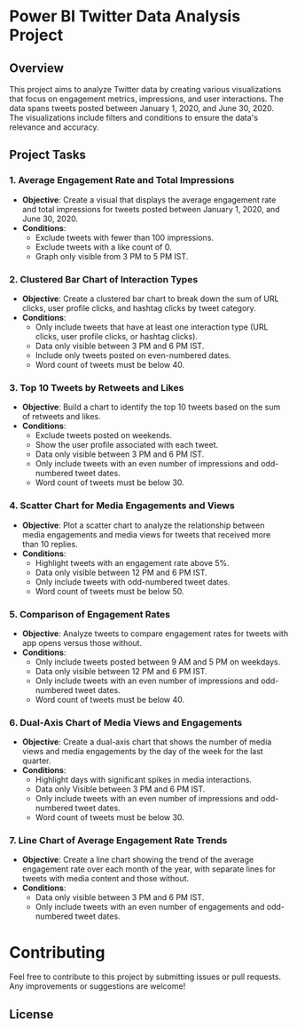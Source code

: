 # Power BI Twitter Data Analysis Project

## Overview

This project aims to analyze Twitter data by creating various visualizations that focus on engagement metrics, impressions, and user interactions. The data spans tweets posted between January 1, 2020, and June 30, 2020. The visualizations include filters and conditions to ensure the data's relevance and accuracy.

## Project Tasks

### 1. Average Engagement Rate and Total Impressions
- **Objective**: Create a visual that displays the average engagement rate and total impressions for tweets posted between January 1, 2020, and June 30, 2020.
- **Conditions**:
  - Exclude tweets with fewer than 100 impressions.
  - Exclude tweets with a like count of 0.
  - Graph only visible from 3 PM to 5 PM IST.
  
### 2. Clustered Bar Chart of Interaction Types
- **Objective**: Create a clustered bar chart to break down the sum of URL clicks, user profile clicks, and hashtag clicks by tweet category.
- **Conditions**:
  - Only include tweets that have at least one interaction type (URL clicks, user profile clicks, or hashtag clicks).
  - Data only visible between 3 PM and 6 PM IST.
  - Include only tweets posted on even-numbered dates.
  - Word count of tweets must be below 40.

### 3. Top 10 Tweets by Retweets and Likes
- **Objective**: Build a chart to identify the top 10 tweets based on the sum of retweets and likes.
- **Conditions**:
  - Exclude tweets posted on weekends.
  - Show the user profile associated with each tweet.
  - Data only visible between 3 PM and 6 PM IST.
  - Only include tweets with an even number of impressions and odd-numbered tweet dates.
  - Word count of tweets must be below 30.

### 4. Scatter Chart for Media Engagements and Views
- **Objective**: Plot a scatter chart to analyze the relationship between media engagements and media views for tweets that received more than 10 replies.
- **Conditions**:
  - Highlight tweets with an engagement rate above 5%.
  - Data only visible between 12 PM and 6 PM IST.
  - Only include tweets with odd-numbered tweet dates.
  - Word count of tweets must be below 50.

### 5. Comparison of Engagement Rates
- **Objective**: Analyze tweets to compare engagement rates for tweets with app opens versus those without.
- **Conditions**:
  - Only include tweets posted between 9 AM and 5 PM on weekdays.
  - Data only visible between 12 PM and 6 PM IST.
  - Only include tweets with an even number of impressions and odd-numbered tweet dates.
  - Word count of tweets must be below 40.

### 6. Dual-Axis Chart of Media Views and Engagements
- **Objective**: Create a dual-axis chart that shows the number of media views and media engagements by the day of the week for the last quarter.
- **Conditions**:
  - Highlight days with significant spikes in media interactions.
  - Data only Visible between 3 PM and 6 PM IST.
  - Only include tweets with an even number of impressions and odd-numbered tweet dates.
  - Word count of tweets must be below 30.

### 7. Line Chart of Average Engagement Rate Trends
- **Objective**: Create a line chart showing the trend of the average engagement rate over each month of the year, with separate lines for tweets with media content and those without.
- **Conditions**:
  - Data only visible between 3 PM and 6 PM IST.
  - Only include tweets with an even number of engagements and odd-numbered tweet dates.

# Contributing

Feel free to contribute to this project by submitting issues or pull requests. Any improvements or suggestions are welcome!

## License

